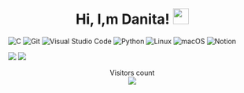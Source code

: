 <h1 align="center"> Hi, I,m Danita!
<img src="https://github.com/blackcater/blackcater/raw/main/images/Hi.gif" height="32"/></h1>

<!--
### На протяжении полугода обучаюсь в "Школе 21" от Сбера.
-->

![C](https://img.shields.io/badge/c-%2300599C.svg?style=for-the-badge&logo=c&logoColor=white)
![Git](https://img.shields.io/badge/git-%23F05033.svg?style=for-the-badge&logo=git&logoColor=white)
![Visual Studio Code](https://img.shields.io/badge/Visual%20Studio%20Code-0078d7.svg?style=for-the-badge&logo=visual-studio-code&logoColor=white)
![Python](https://img.shields.io/badge/python-3670A0?style=for-the-badge&logo=python&logoColor=ffdd54)
![Linux](https://img.shields.io/badge/Linux-FCC624?style=for-the-badge&logo=linux&logoColor=black)
![macOS](https://img.shields.io/badge/mac%20os-000000?style=for-the-badge&logo=macos&logoColor=F0F0F0)
![Notion](https://img.shields.io/badge/Notion-%23000000.svg?style=for-the-badge&logo=notion&logoColor=white)

![](https://github-profile-summary-cards.vercel.app/api/cards/most-commit-language?username=FlameDanita&theme=solarized_dark)
![](https://github-profile-summary-cards.vercel.app/api/cards/repos-per-language?username=FlameDanita&theme=solarized_dark)

<p align="center"> 
  Visitors count<br>
  <img src="https://profile-counter.glitch.me/FlameDanita/count.svg" />
</p>

